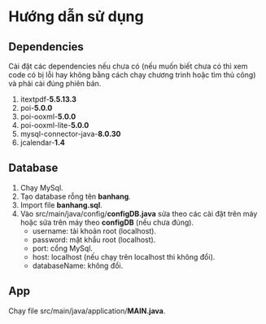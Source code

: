 # Hướng dẫn sử dụng

## Dependencies

Cài đặt các dependencies nếu chưa có (nếu muốn biết chưa có thì xem code có bị lỗi hay không bằng cách chạy chương trình hoặc tìm thủ công) và phải cài đúng phiên bản.

1. itextpdf-**5.5.13.3**
2. poi-**5.0.0**
3. poi-ooxml-**5.0.0**
4. poi-ooxml-lite-**5.0.0**
5. mysql-connector-java-**8.0.30**
6. jcalendar-**1.4**

## Database

1. Chạy MySql.
2. Tạo database rỗng tên **banhang**.
3. Import file **banhang.sql**.
4. Vào src/main/java/config/**configDB.java** sửa theo các cài đặt trên máy hoặc sửa trên máy theo **configDB** (nếu chưa đúng).
    - username: tài khoản root (localhost).
    - password: mật khẩu root (localhost).
    - port: cổng MySql.
    - host: localhost (nếu chạy trên localhost thì không đổi).
    - databaseName: không đổi.

## App

Chạy file src/main/java/application/**MAIN.java**.
